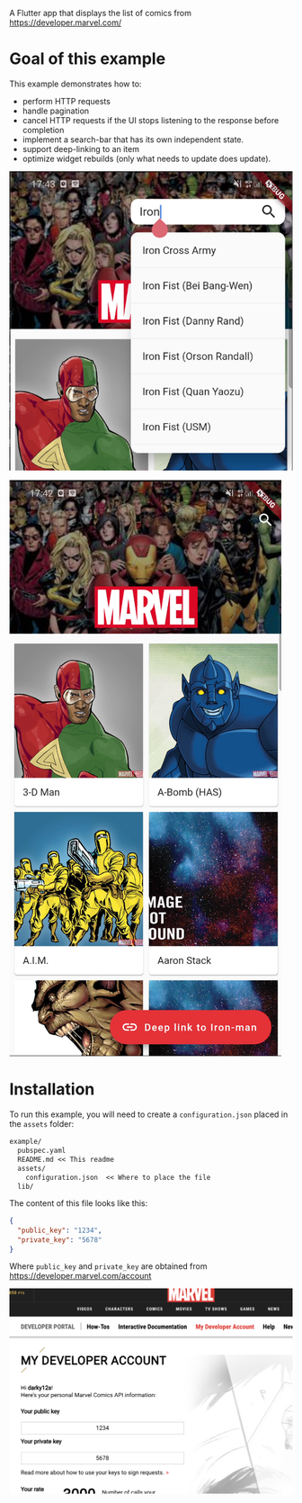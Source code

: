 A Flutter app that displays the list of comics from https://developer.marvel.com/

# Goal of this example

This example demonstrates how to:

- perform HTTP requests
- handle pagination
- cancel HTTP requests if the UI stops listening to the response before completion
- implement a search-bar that has its own independent state.
- support deep-linking to an item
- optimize widget rebuilds (only what needs to update does update).

![search](https://github.com/rrousselGit/river_pod/blob/master/examples/marvel/resources/search.png)

![home](https://github.com/rrousselGit/river_pod/blob/master/examples/marvel/resources/home.png)


# Installation

To run this example, you will need to create a `configuration.json` placed in the `assets` folder:

```
example/
  pubspec.yaml
  README.md << This readme
  assets/
    configuration.json  << Where to place the file
  lib/
```

The content of this file looks like this:

```json
{
  "public_key": "1234",
  "private_key": "5678"
}
```

Where `public_key` and `private_key` are obtained from https://developer.marvel.com/account

![marvel_account](https://github.com/rrousselGit/river_pod/blob/master/examples/marvel/resources/marvel_portal.png)

[riverpod]: https://github.com/rrousselGit/river_pod
